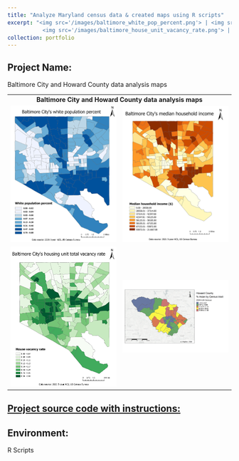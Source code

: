 ```yaml
---
title: "Analyze Maryland census data & created maps using R scripts"
excerpt: "<img src='/images/baltimore_white_pop_percent.png'> | <img src='/images/baltimore_household_income.png'> | <br>
           <img src='/images/baltimore_house_unit_vacancy_rate.png'> |  <img src='/images/Howard_County_Asian_map.png'>"
collection: portfolio
---
```


## Project Name: 
Baltimore City and Howard County data analysis maps

<table>
      <tr>
          <td colspan='2' align='center'><strong>Baltimore City and Howard County data analysis maps</strong></td>
      </tr>       
       <tr>
          <td width='50%'><img src='/images/baltimore_white_pop_percent.png'> </td>
          <td width='50%'><img src='/images/baltimore_household_income.png'> </td>
       </tr>
       <tr>
          <td width='50%'><img src='/images/baltimore_house_unit_vacancy_rate.png'> </td>
          <td width='50%'><img src='/images/Howard_County_Asian_map.png'> </td>
       </tr>
</table>


## <a href="/_pages/R_Projects.html">Project source code with instructions:</a>


## Environment: 
R Scripts
